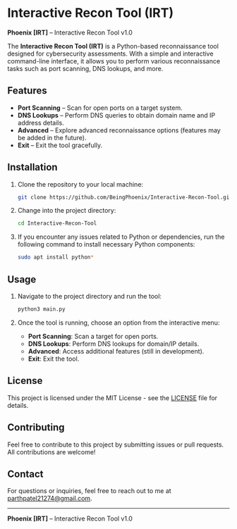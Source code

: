 # Interactive Recon Tool (IRT)

**Phoenix [IRT]** – Interactive Recon Tool v1.0

The **Interactive Recon Tool (IRT)** is a Python-based reconnaissance tool designed for cybersecurity assessments. With a simple and interactive command-line interface, it allows you to perform various reconnaissance tasks such as port scanning, DNS lookups, and more.

## Features

- **Port Scanning** – Scan for open ports on a target system.
- **DNS Lookups** – Perform DNS queries to obtain domain name and IP address details.
- **Advanced** – Explore advanced reconnaissance options (features may be added in the future).
- **Exit** – Exit the tool gracefully.

## Installation

1. Clone the repository to your local machine:

    ```bash
    git clone https://github.com/BeingPhoenix/Interactive-Recon-Tool.git
    ```

2. Change into the project directory:

    ```bash
    cd Interactive-Recon-Tool
    ```

3. If you encounter any issues related to Python or dependencies, run the following command to install necessary Python components:

    ```bash
    sudo apt install python*
    ```

## Usage

1. Navigate to the project directory and run the tool:

    ```bash
    python3 main.py
    ```

2. Once the tool is running, choose an option from the interactive menu:
   - **Port Scanning**: Scan a target for open ports.
   - **DNS Lookups**: Perform DNS lookups for domain/IP details.
   - **Advanced**: Access additional features (still in development).
   - **Exit**: Exit the tool.

## License

This project is licensed under the MIT License - see the [LICENSE](LICENSE) file for details.

## Contributing

Feel free to contribute to this project by submitting issues or pull requests. All contributions are welcome!

## Contact

For questions or inquiries, feel free to reach out to me at [parthpatel21274@gmail.com](mailto:parthpatel21274@gmail.com).

---

**Phoenix [IRT]** – Interactive Recon Tool v1.0
